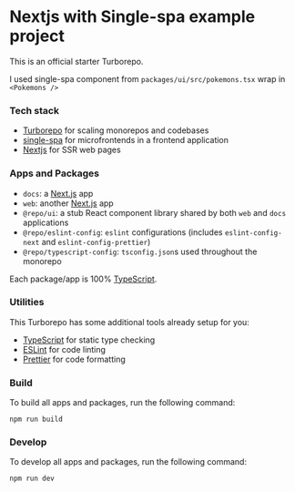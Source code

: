 # Nextjs with Single-spa example project

This is an official starter Turborepo.

I used single-spa component from `packages/ui/src/pokemons.tsx` wrap in `<Pokemons />`

### Tech stack

- [Turborepo](https://turbo.build/repo/docs) for scaling monorepos and codebases
- [single-spa](https://single-spa.js.org/) for microfrontends in a frontend application
- [Nextjs](https://nextjs.org/) for SSR web pages

### Apps and Packages

- `docs`: a [Next.js](https://nextjs.org/) app
- `web`: another [Next.js](https://nextjs.org/) app
- `@repo/ui`: a stub React component library shared by both `web` and `docs` applications
- `@repo/eslint-config`: `eslint` configurations (includes `eslint-config-next` and `eslint-config-prettier`)
- `@repo/typescript-config`: `tsconfig.json`s used throughout the monorepo

Each package/app is 100% [TypeScript](https://www.typescriptlang.org/).

### Utilities

This Turborepo has some additional tools already setup for you:

- [TypeScript](https://www.typescriptlang.org/) for static type checking
- [ESLint](https://eslint.org/) for code linting
- [Prettier](https://prettier.io) for code formatting

### Build

To build all apps and packages, run the following command:

```
npm run build
```

### Develop

To develop all apps and packages, run the following command:

```
npm run dev
```
